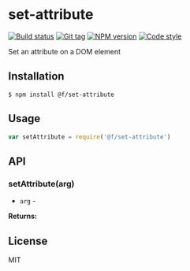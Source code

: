 
# set-attribute

[![Build status][travis-image]][travis-url]
[![Git tag][git-image]][git-url]
[![NPM version][npm-image]][npm-url]
[![Code style][standard-image]][standard-url]

Set an attribute on a DOM element

## Installation

    $ npm install @f/set-attribute

## Usage

```js
var setAttribute = require('@f/set-attribute')

```

## API

### setAttribute(arg)

- `arg` -

**Returns:**

## License

MIT

[travis-image]: https://img.shields.io/travis/micro-js/set-attribute.svg?style=flat-square
[travis-url]: https://travis-ci.org/micro-js/set-attribute
[git-image]: https://img.shields.io/github/tag/micro-js/set-attribute.svg
[git-url]: https://github.com/micro-js/set-attribute
[standard-image]: https://img.shields.io/badge/code%20style-standard-brightgreen.svg?style=flat
[standard-url]: https://github.com/feross/standard
[npm-image]: https://img.shields.io/npm/v/@f/set-attribute.svg?style=flat-square
[npm-url]: https://npmjs.org/package/@f/set-attribute
